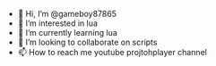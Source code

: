 - 👋 Hi, I’m @gameboy87865
- 👀 I’m interested in lua
- 🌱 I’m currently learning lua
- 💞️ I’m looking to collaborate on scripts
- 📫 How to reach me youtube projtohplayer channel

<!---
gameboy87865/gameboy87865 is a ✨ special ✨ repository because its `README.md` (this file) appears on your GitHub profile.
You can click the Preview link to take a look at your changes.
--->
